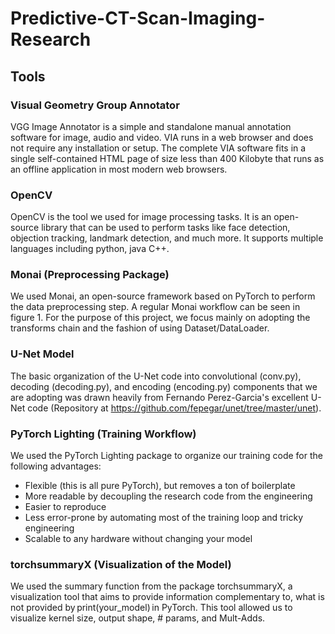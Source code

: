 # Predictive-CT-Scan-Imaging-Research

## Tools  

### Visual Geometry Group Annotator 
VGG Image Annotator is a simple and standalone manual annotation software for image, audio and video. VIA runs in a web browser and does not require any installation or setup. The complete VIA software fits in a single self-contained HTML page of size less than 400 Kilobyte that runs as an offline application in most modern web browsers. 

### OpenCV 
OpenCV is the tool we used for image processing tasks. It is an open-source library that can be used to perform tasks like face detection, objection tracking, landmark detection, and much more. It supports multiple languages including python, java C++. 

### Monai (Preprocessing Package) 
We used Monai, an open-source framework based on PyTorch to perform the data preprocessing step. A regular Monai workflow can be seen in figure 1. For the purpose of this project, we focus mainly on adopting the transforms chain and the fashion of using Dataset/DataLoader.  

### U-Net Model 
The basic organization of the U-Net code into convolutional (conv.py), decoding (decoding.py), and encoding (encoding.py) components that we are adopting was drawn heavily from Fernando Perez-Garcia's excellent U-Net code (Repository at https://github.com/fepegar/unet/tree/master/unet). 

### PyTorch Lighting (Training Workflow) 
We used the PyTorch Lighting package to organize our training code for the following advantages: 
- Flexible (this is all pure PyTorch), but removes a ton of boilerplate 
- More readable by decoupling the research code from the engineering 
- Easier to reproduce 
- Less error-prone by automating most of the training loop and tricky engineering 
- Scalable to any hardware without changing your model 

### torchsummaryX (Visualization of the Model) 

We used the summary function from the package torchsummaryX, a visualization tool that aims to provide information complementary to, what is not provided by print(your_model) in PyTorch. This tool allowed us to visualize kernel size, output shape, # params, and Mult-Adds. 

